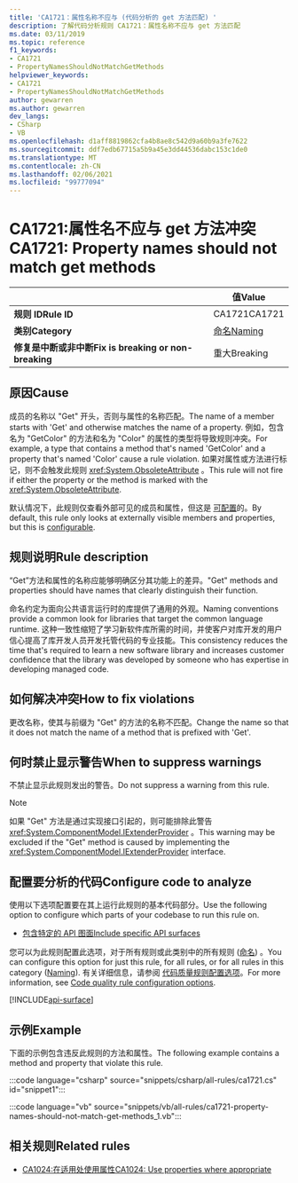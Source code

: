 ```yaml
---
title: 'CA1721：属性名称不应与 (代码分析的 get 方法匹配) '
description: 了解代码分析规则 CA1721：属性名称不应与 get 方法匹配
ms.date: 03/11/2019
ms.topic: reference
f1_keywords:
- CA1721
- PropertyNamesShouldNotMatchGetMethods
helpviewer_keywords:
- CA1721
- PropertyNamesShouldNotMatchGetMethods
author: gewarren
ms.author: gewarren
dev_langs:
- CSharp
- VB
ms.openlocfilehash: d1aff8819862cfa4b8ae8c542d9a60b9a3fe7622
ms.sourcegitcommit: ddf7edb67715a5b9a45e3dd44536dabc153c1de0
ms.translationtype: MT
ms.contentlocale: zh-CN
ms.lasthandoff: 02/06/2021
ms.locfileid: "99777094"
---
```

# <a name="ca1721-property-names-should-not-match-get-methods"></a><span data-ttu-id="d7780-103">CA1721:属性名不应与 get 方法冲突</span><span class="sxs-lookup"><span data-stu-id="d7780-103">CA1721: Property names should not match get methods</span></span>

| | <span data-ttu-id="d7780-104">值</span><span class="sxs-lookup"><span data-stu-id="d7780-104">Value</span></span> |
|-|-|
| <span data-ttu-id="d7780-105">**规则 ID**</span><span class="sxs-lookup"><span data-stu-id="d7780-105">**Rule ID**</span></span> |<span data-ttu-id="d7780-106">CA1721</span><span class="sxs-lookup"><span data-stu-id="d7780-106">CA1721</span></span>|
| <span data-ttu-id="d7780-107">**类别**</span><span class="sxs-lookup"><span data-stu-id="d7780-107">**Category**</span></span> |[<span data-ttu-id="d7780-108">命名</span><span class="sxs-lookup"><span data-stu-id="d7780-108">Naming</span></span>](naming-warnings.md)|
| <span data-ttu-id="d7780-109">**修复是中断或非中断**</span><span class="sxs-lookup"><span data-stu-id="d7780-109">**Fix is breaking or non-breaking**</span></span> |<span data-ttu-id="d7780-110">重大</span><span class="sxs-lookup"><span data-stu-id="d7780-110">Breaking</span></span>|

## <a name="cause"></a><span data-ttu-id="d7780-111">原因</span><span class="sxs-lookup"><span data-stu-id="d7780-111">Cause</span></span>

<span data-ttu-id="d7780-112">成员的名称以 "Get" 开头，否则与属性的名称匹配。</span><span class="sxs-lookup"><span data-stu-id="d7780-112">The name of a member starts with 'Get' and otherwise matches the name of a property.</span></span> <span data-ttu-id="d7780-113">例如，包含名为 "GetColor" 的方法和名为 "Color" 的属性的类型将导致规则冲突。</span><span class="sxs-lookup"><span data-stu-id="d7780-113">For example, a type that contains a method that's named 'GetColor' and a property that's named 'Color' cause a rule violation.</span></span>
<span data-ttu-id="d7780-114">如果对属性或方法进行标记，则不会触发此规则 <xref:System.ObsoleteAttribute> 。</span><span class="sxs-lookup"><span data-stu-id="d7780-114">This rule will not fire if either the property or the method is marked with the <xref:System.ObsoleteAttribute>.</span></span>

<span data-ttu-id="d7780-115">默认情况下，此规则仅查看外部可见的成员和属性，但这是 [可配置](#configure-code-to-analyze)的。</span><span class="sxs-lookup"><span data-stu-id="d7780-115">By default, this rule only looks at externally visible members and properties, but this is [configurable](#configure-code-to-analyze).</span></span>

## <a name="rule-description"></a><span data-ttu-id="d7780-116">规则说明</span><span class="sxs-lookup"><span data-stu-id="d7780-116">Rule description</span></span>

<span data-ttu-id="d7780-117">“Get”方法和属性的名称应能够明确区分其功能上的差异。</span><span class="sxs-lookup"><span data-stu-id="d7780-117">"Get" methods and properties should have names that clearly distinguish their function.</span></span>

<span data-ttu-id="d7780-118">命名约定为面向公共语言运行时的库提供了通用的外观。</span><span class="sxs-lookup"><span data-stu-id="d7780-118">Naming conventions provide a common look for libraries that target the common language runtime.</span></span> <span data-ttu-id="d7780-119">这种一致性缩短了学习新软件库所需的时间，并使客户对库开发的用户信心提高了库开发人员开发托管代码的专业技能。</span><span class="sxs-lookup"><span data-stu-id="d7780-119">This consistency reduces the time that's required to learn a new software library and increases customer confidence that the library was developed by someone who has expertise in developing managed code.</span></span>

## <a name="how-to-fix-violations"></a><span data-ttu-id="d7780-120">如何解决冲突</span><span class="sxs-lookup"><span data-stu-id="d7780-120">How to fix violations</span></span>

<span data-ttu-id="d7780-121">更改名称，使其与前缀为 "Get" 的方法的名称不匹配。</span><span class="sxs-lookup"><span data-stu-id="d7780-121">Change the name so that it does not match the name of a method that is prefixed with 'Get'.</span></span>

## <a name="when-to-suppress-warnings"></a><span data-ttu-id="d7780-122">何时禁止显示警告</span><span class="sxs-lookup"><span data-stu-id="d7780-122">When to suppress warnings</span></span>

<span data-ttu-id="d7780-123">不禁止显示此规则发出的警告。</span><span class="sxs-lookup"><span data-stu-id="d7780-123">Do not suppress a warning from this rule.</span></span>

> [!NOTE]
> <span data-ttu-id="d7780-124">如果 "Get" 方法是通过实现接口引起的，则可能排除此警告 <xref:System.ComponentModel.IExtenderProvider> 。</span><span class="sxs-lookup"><span data-stu-id="d7780-124">This warning may be excluded if the "Get" method is caused by implementing the <xref:System.ComponentModel.IExtenderProvider> interface.</span></span>

## <a name="configure-code-to-analyze"></a><span data-ttu-id="d7780-125">配置要分析的代码</span><span class="sxs-lookup"><span data-stu-id="d7780-125">Configure code to analyze</span></span>

<span data-ttu-id="d7780-126">使用以下选项配置要在其上运行此规则的基本代码部分。</span><span class="sxs-lookup"><span data-stu-id="d7780-126">Use the following option to configure which parts of your codebase to run this rule on.</span></span>

- [<span data-ttu-id="d7780-127">包含特定的 API 图面</span><span class="sxs-lookup"><span data-stu-id="d7780-127">Include specific API surfaces</span></span>](#include-specific-api-surfaces)

<span data-ttu-id="d7780-128">您可以为此规则配置此选项，对于所有规则或此类别中的所有规则 ([命名](naming-warnings.md)) 。</span><span class="sxs-lookup"><span data-stu-id="d7780-128">You can configure this option for just this rule, for all rules, or for all rules in this category ([Naming](naming-warnings.md)).</span></span> <span data-ttu-id="d7780-129">有关详细信息，请参阅 [代码质量规则配置选项](../code-quality-rule-options.md)。</span><span class="sxs-lookup"><span data-stu-id="d7780-129">For more information, see [Code quality rule configuration options](../code-quality-rule-options.md).</span></span>

[!INCLUDE[api-surface](~/includes/code-analysis/api-surface.md)]

## <a name="example"></a><span data-ttu-id="d7780-130">示例</span><span class="sxs-lookup"><span data-stu-id="d7780-130">Example</span></span>

<span data-ttu-id="d7780-131">下面的示例包含违反此规则的方法和属性。</span><span class="sxs-lookup"><span data-stu-id="d7780-131">The following example contains a method and property that violate this rule.</span></span>

:::code language="csharp" source="snippets/csharp/all-rules/ca1721.cs" id="snippet1":::

:::code language="vb" source="snippets/vb/all-rules/ca1721-property-names-should-not-match-get-methods_1.vb":::

## <a name="related-rules"></a><span data-ttu-id="d7780-132">相关规则</span><span class="sxs-lookup"><span data-stu-id="d7780-132">Related rules</span></span>

- [<span data-ttu-id="d7780-133">CA1024:在适用处使用属性</span><span class="sxs-lookup"><span data-stu-id="d7780-133">CA1024: Use properties where appropriate</span></span>](ca1024.md)
